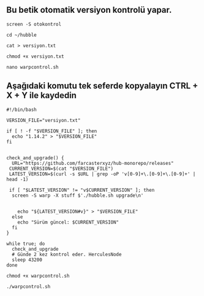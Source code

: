 ## Bu betik otomatik versiyon kontrolü yapar. 


```shell
screen -S otokontrol
```

```shell
cd ~/hubble
```

```shell
cat > versiyon.txt
```

```shell
chmod +x versiyon.txt
```

```shell
nano warpcontrol.sh
```

## Aşağıdaki komutu tek seferde kopyalayın CTRL + X + Y ile kaydedin

```shell
#!/bin/bash

VERSION_FILE="versiyon.txt"

if [ ! -f "$VERSION_FILE" ]; then
  echo "1.14.2" > "$VERSION_FILE"
fi


check_and_upgrade() {
  URL="https://github.com/farcasterxyz/hub-monorepo/releases"
 CURRENT_VERSION=$(cat "$VERSION_FILE")
 LATEST_VERSION=$(curl -s $URL | grep -oP 'v[0-9]+\.[0-9]+\.[0-9]+' | head -1)

 if [ "$LATEST_VERSION" != "v$CURRENT_VERSION" ]; then
  screen -S warp -X stuff $'./hubble.sh upgrade\n'


    echo "${LATEST_VERSION#v}" > "$VERSION_FILE"
  else
    echo "Sürüm güncel: $CURRENT_VERSION"
  fi
}

while true; do
  check_and_upgrade
  # Günde 2 kez kontrol eder. HerculesNode
  sleep 43200
done
```

```shell
chmod +x warpcontrol.sh
```

```shell
./warpcontrol.sh
```
